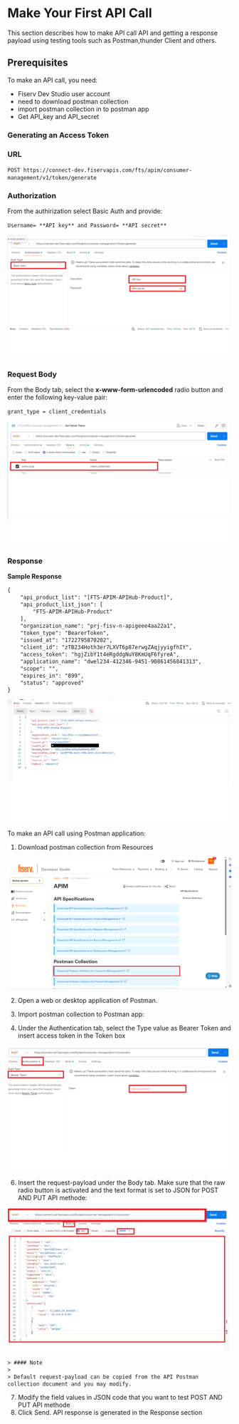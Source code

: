 # Make Your First API Call

This section describes how to make API call  API and getting a response payload using  testing tools such as Postman,thunder Client and others.
## Prerequisites
To make an API call, you need:
- Fiserv Dev Studio user account  
- need to download postman collection
- import postman collection in to postman app
- Get API_key and API_secret

  
### Generating an Access Token
### URL

``POST https://connect-dev.fiservapis.com/fts/apim/consumer-management/v1/token/generate ``

### Authorization
From the authirization select Basic Auth and provide:

``Username= **API key** and Password= **API secret**``

![Postman-Authorization-screenshot.png](https://raw.githubusercontent.com/Fiserv/apim/develop/assets/images/Postman-Authorization-screenshot.png
)


### Request Body

From the Body tab, select the **x-www-form-urlencoded** radio button and enter the following key-value pair:

``grant_type = client_credentials``



![Postman-OauthRequestBody-screenshot](https://raw.githubusercontent.com/Fiserv/apim/develop/assets/images/Postman-OauthRequestBody-screenshot.png)

### Response

**Sample Response**
```
{
    "api_product_list": "[FTS-APIM-APIHub-Product]",
    "api_product_list_json": [
        "FTS-APIM-APIHub-Product"
    ],
    "organization_name": "prj-fisv-n-apigeee4aa22a1",
    "token_type": "BearerToken",
    "issued_at": "1722795870202",
    "client_id": "zTB234Hoth3er7LXVT6p87erwgZAqjyyigfhIY",
    "access_token": "hgjZibY1t4eRgddgNuY8KmUqF6fyreA",
    "application_name": "dwel234-412346-9451-90861456841313",
    "scope": "",
    "expires_in": "899",
    "status": "approved"
}
```

![AccessToken-Response](https://raw.githubusercontent.com/Fiserv/apim/develop/assets/images/AccessToken-Response-screenshot.png)

To  make an API call using Postman application:
1. Download postman collection from Resources

![Download-PostmanCollection](https://github.com/Fiserv/apim/blob/develop/assets/images/Download-PostmanCollection-screenshot.png)

2. Open a web or desktop application of Postman.
3. Import postman collection to Postman app:



4. Under the Authentication tab, select the Type value as Bearer Token and insert access token in the Token box

![Bearer Token-screenshot](https://raw.githubusercontent.com/Fiserv/apim/develop/assets/images/Bearer-Token-screenshot.png)

6.	Insert the request-payload under the Body tab. Make sure that the raw radio button is activated and the text format is set to JSON for POST AND PUT API methode:

![API-RequestBody-screenshot](https://raw.githubusercontent.com/Fiserv/apim/develop/assets/images/API-RequestBody-screenshot.png)

 <!-- theme: info -->
    > #### Note
    >
    > Default request-payload can be copied from the API Postman collection document and you may modify.
7.	Modify the field values in JSON code that you want to test POST AND PUT API methode
8.	Click Send. API response is generated in the Response section
   

